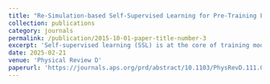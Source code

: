 ```yaml
---
title: "Re-Simulation-based Self-Supervised Learning for Pre-Training Foundation Models"
collection: publications
category: journals
permalink: /publication/2015-10-01-paper-title-number-3
excerpt: 'Self-supervised learning (SSL) is at the core of training modern large machine learning models, providing a scheme for learning powerful representations that can be used in a variety of downstream tasks. However, SSL strategies must be adapted to the type of training data and downstream tasks required. We propose resimulation-based self-supervised representation learning (RS3L), a novel simulation-based SSL strategy that employs a method of resimulation to drive data augmentation for contrastive learning in the physical sciences, particularly, in fields that rely on stochastic simulators. By intervening in the middle of the simulation process and rerunning simulation components downstream of the intervention, we generate multiple realizations of an event, thus producing a set of augmentations covering all physics-driven variations available in the simulator. Using experiments from high-energy physics, we explore how this strategy may enable the development of a foundation model; we show how RS3L pretraining enables powerful performance in downstream tasks such as discrimination of a variety of objects and uncertainty mitigation. In addition to our results, we make the RS3L dataset publicly available for further studies on how to improve SSL strategies.'
date: 2025-02-21
venue: 'Physical Review D'
paperurl: 'https://journals.aps.org/prd/abstract/10.1103/PhysRevD.111.032010'
---
```


